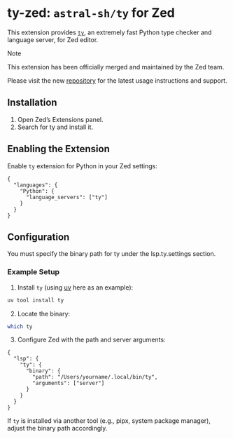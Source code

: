 # ty-zed: `astral-sh/ty` for Zed

This extension provides [`ty`](https://github.com/astral-sh/ty), an extremely fast Python type checker and language server, for Zed editor.


> [!note]
> This extension has been officially merged and maintained by the Zed team.
> 
> Please visit the new [repository](https://github.com/zed-extensions/ty) for the latest usage instructions and support.

## Installation
1.	Open Zed’s Extensions panel.
2.	Search for ty and install it.


## Enabling the Extension

Enable `ty` extension for Python in your Zed settings:

```jsonc
{
  "languages": {
    "Python": {
      "language_servers": ["ty"]
    }
  }
}
```

## Configuration

You must specify the binary path for ty under the lsp.ty.settings section.

### Example Setup

1.	Install `ty` (using [uv](https://github.com/astral-sh/uv) here as an example):

```bash
uv tool install ty
```

2.	Locate the binary:
```bash
which ty
```

3.	Configure Zed with the path and server arguments:

```jsonc
{
  "lsp": {
    "ty": {
      "binary": {
        "path": "/Users/yourname/.local/bin/ty",
        "arguments": ["server"]
      }
    }
  }
}
```

If `ty` is installed via another tool (e.g., pipx, system package manager), adjust the binary path accordingly.

